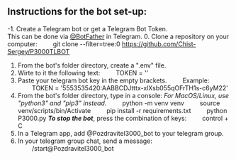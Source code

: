 ## Instructions for the bot set-up:

-1. Create a Telegram bot or get a Telegram Bot Token.  
This can be done via [@BotFather](https://t.me/botfather) in Telegram.
0. Clone a repository on your computer:
        git clone --filter=tree:0 https://github.com/Chist-Sergey/P3000TLBOT
1. From the bot's folder directory, create a ".env" file.
2. Wirte to it the following text:
        TOKEN = ''
3. Paste your telegram bot key in the empty brackets.
        Example:
        TOKEN = '5553535420:AABBCDJtttx-xlXsb055qOFrTH1s-c6yM22'
4. From the bot's folder directory, type in a console:
*For MacOS/Linux, use "python3" and "pip3" instead.*
        python -m venv venv
        source venv/scripts/bin/Activate
        pip install -r requirements.txt
        python P3000.py
***To stop the bot***, press the combination of keys:
        control + C
5. In a Telegram app, add @Pozdravitel3000_bot to your telegram group.
6. In your telegram group chat, send a message:
        /start@Pozdravitel3000_bot